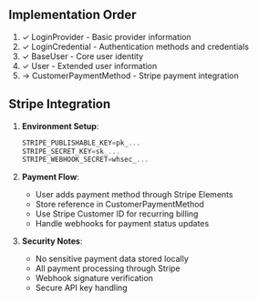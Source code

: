 ## Implementation Order
1. ✓ LoginProvider - Basic provider information
2. ✓ LoginCredential - Authentication methods and credentials
3. ✓ BaseUser - Core user identity
4. ✓ User - Extended user information
5. → CustomerPaymentMethod - Stripe payment integration

## Stripe Integration
1. **Environment Setup**:
   ```typescript
   STRIPE_PUBLISHABLE_KEY=pk_...
   STRIPE_SECRET_KEY=sk_...
   STRIPE_WEBHOOK_SECRET=whsec_...
   ```

2. **Payment Flow**:
   - User adds payment method through Stripe Elements
   - Store reference in CustomerPaymentMethod
   - Use Stripe Customer ID for recurring billing
   - Handle webhooks for payment status updates

3. **Security Notes**:
   - No sensitive payment data stored locally
   - All payment processing through Stripe
   - Webhook signature verification
   - Secure API key handling 